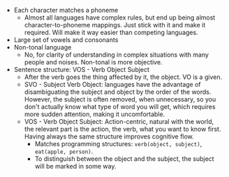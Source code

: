 
- Each character matches a phoneme
    - Almost all languages have complex rules, but end up being almost character-to-phoneme mappings. Just stick with it and make it required. Will make it way easier than competing languages.
- Large set of vowels and consonants
- Non-tonal language
    - No, for clarity of understanding in complex situations with many people and noises. Non-tonal is more objective.
- Sentence structure: VOS - Verb Object Subject
    - After the verb goes the thing affected by it, the object. VO is a given.
    - SVO - Subject Verb Object: languages have the advantage of disambiguating the subject and object by the order of the words. However, the subject is often removed, when unnecessary, so you don't actually know what type of word you will get, which requires more sudden attention, making it uncomfortable.
    - VOS - Verb Object Subject: Action-centric, natural with the world, the relevant part is the action, the verb, what you want to know first. Having always the same structure improves cognitive flow.
        - Matches programming structures: `verb(object, subject)`, `eat(apple, person)`.
        - To distinguish between the object and the subject, the subject will be marked in some way.